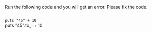 Run the following code and you will
get an error. Please fix the code.

<Editor lang="ruby" type="exercise">
<code>
puts "45" + 10
</code>

<solution>
puts "45".to_i + 10
</solution>
</Editor>